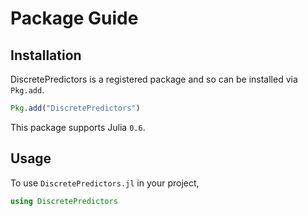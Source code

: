# Package Guide

## Installation
DiscretePredictors is a registered package and so can be installed via `Pkg.add`.

```julia
Pkg.add("DiscretePredictors")
```

This package supports Julia `0.6`.

## Usage
To use ```DiscretePredictors.jl``` in your project, 

```julia
using DiscretePredictors
```